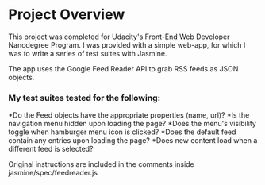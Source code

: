 # Project Overview

This project was completed for Udacity's Front-End Web Developer Nanodegree Program. I was provided with a simple web-app, for which I was to write a series of test suites with Jasmine.

The app uses the Google Feed Reader API to grab RSS feeds as JSON objects.

### My test suites tested for the following:
  *Do the Feed objects have the appropriate properties (name, url)?
  *Is the navigation menu hidden upon loading the page?
  *Does the menu's visibility toggle when hamburger menu icon is clicked?
  *Does the default feed contain any entries upon loading the page?
  *Does new content load when a different feed is selected?
      
  
Original instructions are included in the comments inside jasmine/spec/feedreader.js
